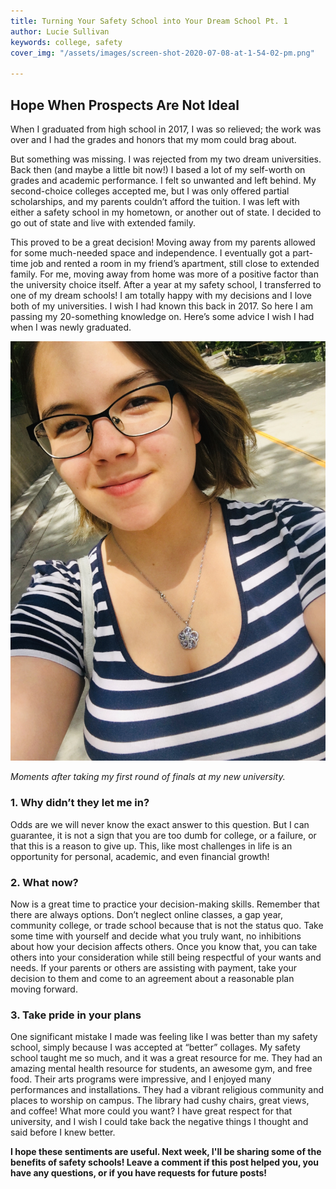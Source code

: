 ```yaml
---
title: Turning Your Safety School into Your Dream School Pt. 1
author: Lucie Sullivan
keywords: college, safety
cover_img: "/assets/images/screen-shot-2020-07-08-at-1-54-02-pm.png"

---
```

## Hope When Prospects Are Not Ideal

When I graduated from high school in 2017, I was so relieved; the work was over and I had the grades and honors that my mom could brag about.

But something was missing. I was rejected from my two dream universities. Back then (and maybe a little bit now!) I based a lot of my self-worth on grades and academic performance. I felt so unwanted and left behind. My second-choice colleges accepted me, but I was only offered partial scholarships, and my parents couldn’t afford the tuition. I was left with either a safety school in my hometown, or another out of state. I decided to go out of state and live with extended family.

This proved to be a great decision! Moving away from my parents allowed for some much-needed space and independence. I eventually got a part-time job and rented a room in my friend’s apartment, still close to extended family. For me, moving away from home was more of a positive factor than the university choice itself. After a year at my safety school, I transferred to one of my dream schools! I am totally happy with my decisions and I love both of my universities. I wish I had known this back in 2017. So here I am passing my 20-something knowledge on. Here’s some advice I wish I had when I was newly graduated.

![selfie moments after taking my first round of finals at my new university](/assets/images/img_9188.jpg "Moments after taking my first round of finals at my new university")

_Moments after taking my first round of finals at my new university._

### 1. Why didn’t they let me in?

Odds are we will never know the exact answer to this question. But I can guarantee, it is not a sign that you are too dumb for college, or a failure, or that this is a reason to give up. This, like most challenges in life is an opportunity for personal, academic, and even financial growth!

### 2. What now?

Now is a great time to practice your decision-making skills. Remember that there are always options. Don’t neglect online classes, a gap year, community college, or trade school because that is not the status quo. Take some time with yourself and decide what you truly want, no inhibitions about how your decision affects others. Once you know that, you can take others into your consideration while still being respectful of your wants and needs. If your parents or others are assisting with payment, take your decision to them and come to an agreement about a reasonable plan moving forward.

### 3. Take pride in your plans

One significant mistake I made was feeling like I was better than my safety school, simply because I was accepted at “better” collages. My safety school taught me so much, and it was a great resource for me. They had an amazing mental health resource for students, an awesome gym, and free food. Their arts programs were impressive, and I enjoyed many performances and installations. They had a vibrant religious community and places to worship on campus. The library had cushy chairs, great views, and coffee! What more could you want? I have great respect for that university, and I wish I could take back the negative things I thought and said before I knew better.

**I hope these sentiments are useful. Next week, I'll be sharing some of the benefits of safety schools! Leave a comment if this post helped you, you have any questions, or if you have requests for future posts!**
